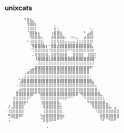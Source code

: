 ## unixcats

    ⠀⠀⠀⠀⠀⠀⠀⠙⣿⣷⣄⠀⠀⠀⠀⠀⠀⠀⠀⠀⠀⠀⠀⠀⠀⠀⠀⠀⠀⠀⠀⠀⠀⠀⠀⠀⠀⠀⠀⠀⠀⠀
    ⠀⠀⠀⠀⠀⠀⠀⠀⢺⣿⣿⡆⠀⠀⠀⠀⠀⠀⡀⠀⠀⠀⠀⠀⠀⠀⠀⠀⠀⠀⠀⠀⠀⠀⠀⠀⠀⠀⠀⠀⠀⠀
    ⠀⠀⠀⠀⠀⠀⠀⠀⢸⣿⣿⡇⠀⠀⠀⠀⠀⠀⣾⢡⠀⠀⠀⠀⠀⠀⠀⠀⠀⠀⠀⢢⡀⠀⠀⠀⠀⠀⠀⠀⠀⠀
    ⠀⠀⠀⠀⠀⠀⠀⠀⠈⣿⣿⣷⡦⠀⠀⠀⠀⢰⣿⣿⣷⠀⠀⠀⠀⠀⠀⠀⠀⠃⣠⣾⡇⠀⠀⠀⠀⠀⠀⠀⠀⠀
    ⠀⠀⠀⠀⠀⠀⠀⠀⠀⢻⣿⣿⣿⣆⠀⠀⠀⣾⣿⣿⣿⣷⠄⠀⠰⠤⣀⠀⠀⣴⣿⣿⡇⠀⠀⠀⠀⠀⠀⠀⠀⠀
    ⠀⠀⠀⠀⠀⠀⠀⠀⠃⢺⣿⣿⣿⣿⡄⠀⠀⣿⣿⢿⣿⣿⣦⣦⣦⣶⣼⣭⣼⣿⣿⣿⠇⠀⠀⠀⠀⠀⠀⠀⠀⠀
    ⠀⠀⠀⠀⠀⠀⠀⠀⠀⠈⢿⣿⣿⣿⣷⡆⠂⣿⣿⣞⣿⣿⣿⣿⣿⣿⣿⣿⣿⣿⣿⣿⡄⠀⠀⠀⠀⠀⠀⠀⠀⠀
    ⠀⠀⠀⠀⠀⠀⠀⠀⠀⠈⢙⣿⣿⣿⣿⣷⠸⣿⣿⣿⣿⣿⣿⠟⠻⣿⣿⣿⣿⡿⣿⣿⣷⠀⠀⠀⠀⠀⠀⠀⠀⠀
    ⠀⠀⠀⠀⠀⠀⠀⠀⠀⠀⠄⢿⣿⣿⣿⣿⡄⣿⣿⣿⣿⣿⣿⡀⢀⣿⣿⣿⣿⠀⢸⣿⣿⠅⠀⠀⠀⠀⠀⠀⠀⠀
    ⠀⠀⠀⠀⠀⠀⠀⠀⠀⠀⠀⠸⣿⣿⣿⣿⣇⣿⣿⣿⣿⣿⣿⣿⣿⣿⣿⣿⣿⣿⣿⣿⣿⠁⠀⠀⠀⠀⠀⠀⠀⠀
    ⠀⠀⠀⠀⠀⠀⠀⠀⠀⠀⠠⢐⣿⣿⣿⣿⣿⣿⣿⣿⣿⣿⣿⣿⣿⣿⣿⣿⣿⣿⣿⣿⡿⠀⠀⠀⠀⠀⠀⠀⠀⠀
    ⠀⠀⠀⠀⠀⠀⠀⠀⠀⣀⣤⣿⣿⣿⣿⣿⣿⣿⣿⣿⣿⣿⣿⣿⣿⣿⣿⣿⣿⣿⣿⠟⠁⠀⠀⠀⠀⠀⠀⠀⠀⠀
    ⠀⠀⠀⠀⠀⠀⠀⢀⣴⣾⣿⣿⣿⣿⣿⣿⣿⣿⣿⣿⣿⣿⣿⣿⣿⣿⣿⣿⣿⣿⣿⠀⠀⠀⠀⠀⠀⠀⠀⠀⠀⠀
    ⠀⠀⠀⠀⠀⡀⣠⣾⣾⣿⣿⣿⣿⣿⣿⣿⣿⣿⣿⣿⣿⣿⣿⣿⣿⣿⣿⣿⣿⣿⣿⡔⠀⠀⠀⠀⠀⠀⠀⠀⠀⠀
    ⠀⠀⠀⠀⠀⢁⣿⣿⣿⣿⣿⣿⣿⣿⣿⣿⣿⣿⣿⣿⣿⣿⣿⣿⣿⣿⣿⣿⣿⣿⣿⣿⣄⠀⠀⠀⠀⠀⠀⠀⠀⠀
    ⠀⠀⠀⠀⠠⢸⣿⣿⣿⣿⣿⣿⣿⣿⣿⣿⣿⣿⣿⣿⣿⣿⣿⣿⣿⣿⣿⣿⣿⣿⣿⣿⣿⣄⠀⠀⠀⠀⠀⠀⠀⠀
    ⠀⠀⠀⠀⣀⣶⣿⣿⣿⣿⣿⣿⣿⣿⣿⣿⣿⣿⣿⣿⣿⣿⣿⣿⣿⣿⣿⣿⣿⣿⣿⣿⣿⣿⡄⠀⠀⠀⠀⠀⠀⠀
    ⠀⠀⠀⠀⣻⣿⣿⣿⣿⣿⡟⠋⠙⣿⣿⣿⣿⣿⣿⣿⣿⣿⣿⣿⣿⣿⡿⠙⢿⣿⣿⣿⣿⣿⣿⣄⠀⠀⠀⠀⠀⠀
    ⠀⠀⠀⣿⣿⣿⣿⣿⡿⠋⠀⠀⠀⢿⣿⣿⣿⣿⣿⣿⠿⢿⡿⠛⠋⠁⠀⠀⠈⠻⣿⣿⣿⣿⣿⣿⣅⠀⠀⠀⠀⠀
    ⠀⠀⠀⣿⣿⣿⣿⡟⠃⠀⠀⠀⠀⢸⣿⣿⣿⣿⣿⣿⡄⠀⠀⠀⠀⠀⠀⠀⠀⠀⠙⢻⣿⣿⣿⣿⣿⣤⡀⠀⠀⠀
    ⠀⠜⢠⣿⣿⣿⣿⠀⠀⠀⠀⠀⠀⠀⢿⣿⣿⣿⣿⣿⣗⠀⠀⠀⠀⠀⠀⠀⠀⠀⠀⠀⢻⣿⣿⣿⣿⣿⣦⠄⣠⠀
    ⠠⢸⣿⣿⣿⣿⣿⠀⠀⠀⠀⠀⠀⠀⢸⣿⣿⣿⣿⣿⣿⢀⠀⠀⠀⠀⠀⠀⠀⠀⠀⠀⠀⠘⣿⣿⣿⣿⣿⣿⣿⣿
    ⠀⠛⣿⣿⣿⡿⠏⠀⠀⠀⠀⠀⠀⢳⣾⣿⣿⣿⣿⣿⣿⡶⠀⠀⠀⠀⠀⠀⠀⠀⠀⠀⠀⠀⠀⣿⣿⣿⣿⣿⣿⣿
    ⠀⢨⠀⠉⠉⠀⠀⠀⠀⠀⠀⠀⠀⠙⣿⣿⡿⡿⠿⠛⠙⠁⠀⠀⠀⠀⠀⠀⠀⠀⠀⠀⠀⠀⠀⠹⠏⠉⠻⠿⠟⠁
    ⠀⠀⠀⠀⠀⠀⠀⠀⠀⠀⠀⠀⠀⠀⠀⠈⠀⠀⠀⠀⠀⠀⠀⠀⠀⠀⠀⠀⠀⠀⠀⠀⠀⠀⠀⠀⠀⠀⠀⠀⠀⠀
    ⠀⠀⠀⠀⠀⠀⠀⠀⠀⠀⠀⠀⠀⠀⠀⠈⠀⠀⠀⠀⠀⠀⠀⠀⠀⠀⠀⠀⠀⠀⠀⠀⠀⠀⠀⠀⠀⠀⠀⠀⠀⠀
